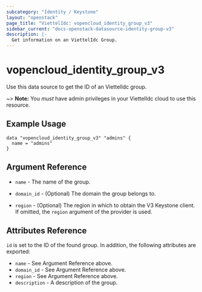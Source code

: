 ```yaml
---
subcategory: "Identity / Keystone"
layout: "openstack"
page_title: "ViettelIdc: vopencloud_identity_group_v3"
sidebar_current: "docs-openstack-datasource-identity-group-v3"
description: |-
  Get information on an ViettelIdc Group.
---
```


# vopencloud\_identity\_group\_v3

Use this data source to get the ID of an ViettelIdc group.

~> **Note:** You _must_ have admin privileges in your ViettelIdc cloud to use
this resource.

## Example Usage

```hcl
data "vopencloud_identity_group_v3" "admins" {
  name = "admins"
}
```

## Argument Reference

* `name` - The name of the group.

* `domain_id` - (Optional) The domain the group belongs to.

* `region` - (Optional) The region in which to obtain the V3 Keystone client.
    If omitted, the `region` argument of the provider is used.


## Attributes Reference

`id` is set to the ID of the found group. In addition, the following attributes
are exported:

* `name` - See Argument Reference above.
* `domain_id` - See Argument Reference above.
* `region` - See Argument Reference above.
* `description` - A description of the group.
